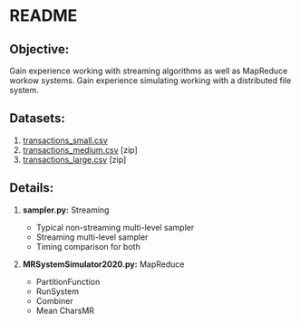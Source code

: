# README

## Objective:
Gain experience working with streaming algorithms as well as MapReduce workow systems. Gain experience simulating working with a distributed file system.

## Datasets:
1. [transactions_small.csv](https://www.google.com/url?q=http://www3.cs.stonybrook.edu/~has/CSE545/a1/transactions_small.csv&sa=D&ust=1582322563692000)
2. [transactions_medium.csv](https://www.google.com/url?q=http://www3.cs.stonybrook.edu/~has/CSE545/a1/transactions_medium.csv.zip&sa=D&ust=1582322563693000) [zip]
3. [transactions_large.csv](https://www.google.com/url?q=http://www3.cs.stonybrook.edu/~has/CSE545/a1/transactions_large.csv.zip&sa=D&ust=1582322563694000) [zip]

## Details:
1. **sampler.py:** Streaming
    - Typical non-streaming multi-level sampler
    - Streaming multi-level sampler
    - Timing comparison for both
    
2.  **MRSystemSimulator2020.py:** MapReduce 
    - PartitionFunction
    - RunSystem
    - Combiner
    - Mean CharsMR
